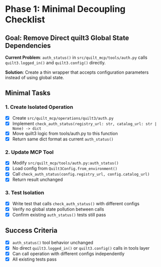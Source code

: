 # Phase 1: Minimal Decoupling Checklist

## Goal: Remove Direct quilt3 Global State Dependencies

**Current Problem**: `auth_status()` in `src/quilt_mcp/tools/auth.py` calls `quilt3.logged_in()` and `quilt3.config()` directly.

**Solution**: Create a thin wrapper that accepts configuration parameters instead of using global state.

## Minimal Tasks

### 1. Create Isolated Operation

- [x] Create `src/quilt_mcp/operations/quilt3/auth.py`
- [x] Implement `check_auth_status(registry_url: str, catalog_url: str | None) -> dict`
- [x] Move quilt3 logic from tools/auth.py to this function
- [x] Return same dict format as current `auth_status()`

### 2. Update MCP Tool

- [x] Modify `src/quilt_mcp/tools/auth.py:auth_status()`
- [x] Load config from `Quilt3Config.from_environment()`
- [x] Call `check_auth_status(config.registry_url, config.catalog_url)`
- [x] Return result unchanged

### 3. Test Isolation

- [x] Write test that calls `check_auth_status()` with different configs
- [x] Verify no global state pollution between calls
- [x] Confirm existing `auth_status()` tests still pass

## Success Criteria

- [x] `auth_status()` tool behavior unchanged
- [x] No direct `quilt3.logged_in()` or `quilt3.config()` calls in tools layer
- [x] Can call operation with different configs independently
- [x] All existing tests pass
